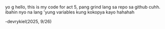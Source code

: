 yo g hello, this is my code for act 5, pang grind lang sa repo sa github cuhh.
ibahin nyo na lang 'yung variables kung kokopya kayo hahahah

-devrykiel(2025, 9/26)

